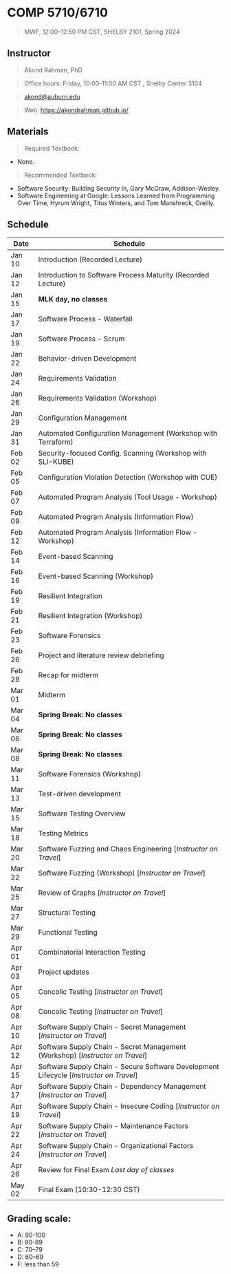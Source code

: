 # COMP 5710/6710 
> MWF, 12:00-12:50 PM CST, SHELBY 2101, Spring 2024

## Instructor 

> Akond Rahman, PhD 

> Office hours: Friday, 10:00-11:00 AM CST , Shelby Center 3104 

> akond@auburn.edu 

> Web: https://akondrahman.github.io/ 




## Materials 

> Required Textbook: 
- None. 

> Recommended Textbook:  
- Software Security: Building Security In, Gary McGraw, Addison-Wesley.    
- Software Engineering at Google: Lessons Learned from Programming Over Time, Hyrum Wright, Titus Winters, and Tom Manshreck, Oreilly.    



## Schedule 


| Date    |  Schedule                                                     |
|---------|---------------------------------------------------------------|
| Jan 10  | Introduction (Recorded Lecture)                               |
| Jan 12  | Introduction to Software Process Maturity (Recorded Lecture)  |
| Jan 15  | **MLK day, no classes**                                       |
| Jan 17  | Software Process - Waterfall                                  |
| Jan 19  | Software Process - Scrum                                      |
| Jan 22  | Behavior-driven Development                                   |
| Jan 24  | Requirements Validation                                       |
| Jan 26  | Requirements Validation (Workshop)                            |
| Jan 29  | Configuration Management                                      |
| Jan 31  | Automated Configuration Management (Workshop with Terraform)  |
| Feb 02  | Security-focused Config. Scanning (Workshop with SLI-KUBE)    |
| Feb 05  | Configuration Violation Detection (Workshop with CUE)         |
| Feb 07  | Automated Program Analysis (Tool Usage - Workshop)            |
| Feb 09  | Automated Program Analysis (Information Flow)                 |
| Feb 12  | Automated Program Analysis (Information Flow - Workshop)      |
| Feb 14  | Event-based Scanning                                          |
| Feb 16  | Event-based Scanning (Workshop)                               |
| Feb 19  | Resilient Integration                                         |
| Feb 21  | Resilient Integration    (Workshop)                           |  
| Feb 23  | Software Forensics                                            |                                             
| Feb 26  | Project and literature review debriefing                      |                 
| Feb 28  | Recap for midterm                                             |
| Mar 01  | Midterm                                                       |
| Mar 04  | **Spring Break: No classes**                                  |
| Mar 06  | **Spring Break: No classes**                                  |
| Mar 08  | **Spring Break: No classes**                                  |
| Mar 11  | Software Forensics (Workshop)                                 |
| Mar 13  | Test-driven development                                       |
| Mar 15  | Software Testing Overview                                     |     
| Mar 18  | Testing Metrics                                               |
| Mar 20  | Software Fuzzing and Chaos Engineering [*Instructor on Travel*] |
| Mar 22  | Software Fuzzing (Workshop) [*Instructor on Travel*]            |
| Mar 25  | Review of Graphs [*Instructor on Travel*]                       |
| Mar 27  | Structural Testing                                            |
| Mar 29  | Functional Testing                                            |
| Apr 01  | Combinatorial Interaction Testing                             |
| Apr 03  | Project updates                                               |
| Apr 05  | Concolic Testing [*Instructor on Travel*]                       |
| Apr 08  | Concolic Testing [*Instructor on Travel*]                       |
| Apr 10  | Software Supply Chain - Secret Management [*Instructor on Travel*] |
| Apr 12  | Software Supply Chain - Secret Management (Workshop) [*Instructor on Travel*] |
| Apr 15  | Software Supply Chain - Secure Software Development Lifecycle [*Instructor on Travel*] |
| Apr 17  | Software Supply Chain - Dependency Management [*Instructor on Travel*]              |
| Apr 19  | Software Supply Chain - Insecure Coding [*Instructor on Travel*]                       |
| Apr 22  | Software Supply Chain - Maintenance Factors [*Instructor on Travel*]                   |
| Apr 24  | Software Supply Chain - Organizational Factors  [*Instructor on Travel*]                   |
| Apr 26  | Review for Final Exam *Last day of classes*                   |
| May 02  | Final Exam (10:30-12:30 CST)                                  |

 


## Grading scale: 
  - A: 90-100 
  - B: 80-89 
  - C: 70–79 
  - D: 60–69
  - F: less than 59



